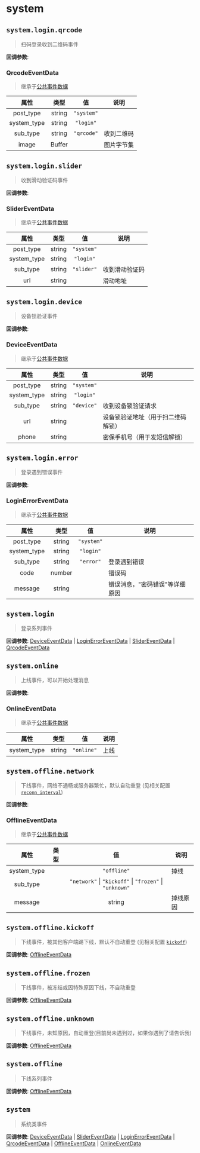 # system

## `system.login.qrcode`

> 扫码登录收到二维码事件

**回调参数**:

### QrcodeEventData

>继承于[公共事件数据](../api/应用类api.md#commoneventdata)

|属性|类型|值|说明|
:--:|:-:|:--:|-
post_type|string|`"system"`|
system_type|string|`"login"`|
sub_type|string|`"qrcode"`|收到二维码
image|Buffer|| 图片字节集

## `system.login.slider`

> 收到滑动验证码事件

**回调参数**:

### SliderEventData

>继承于[公共事件数据](../api/应用类api.md#commoneventdata)

|属性|类型|值|说明|
:--:|:-:|:--:|-
post_type|string|`"system"`|
system_type|string|`"login"`|
sub_type|string|`"slider"`| 收到滑动验证码
url|string|| 滑动地址

## `system.login.device`

> 设备锁验证事件

**回调参数**:

### DeviceEventData

>继承于[公共事件数据](../api/应用类api.md#commoneventdata)

|属性|类型|值|说明|
:--:|:-:|:--:|-
post_type|string|`"system"`|
system_type|string|`"login"`|
sub_type|string|`"device"`|收到设备锁验证请求
url|string| |设备锁验证地址（用于扫二维码解锁）
phone|string| |密保手机号（用于发短信解锁）

## `system.login.error`

> 登录遇到错误事件

**回调参数**:

### LoginErrorEventData

>继承于[公共事件数据](../api/应用类api.md#commoneventdata)

|属性|类型|值|说明|
:--:|:-:|:--:|-
post_type|string|`"system"`|
system_type|string|`"login"`|
sub_type|string|`"error"`|登录遇到错误
code|number||错误码
message|string||错误消息，"密码错误"等详细原因

## `system.login`

> 登录系列事件

**回调参数**:
[DeviceEventData](#deviceeventdata) | [LoginErrorEventData](#loginerroreventdata) | [SliderEventData](#slidereventdata) | [QrcodeEventData](#qrcodeeventdata)

## `system.online`

> 上线事件，可以开始处理消息

**回调参数**:

### OnlineEventData

>继承于[公共事件数据](../api/应用类api.md#commoneventdata)

|属性|类型|值|说明|
:--:|:-:|:--:|-
system_type|string|`"online"`|上线

## `system.offline.network`

> 下线事件，网络不通畅或服务器繁忙，默认自动重登 (见相关配置 [`reconn_interval`](../api/index.md#confbot))

**回调参数**:

### OfflineEventData

>继承于[公共事件数据](../api/应用类api.md#commoneventdata)

|属性|类型|值|说明|
:--:|:-:|:--:|-
system_type||`"offline"`| 掉线
sub_type||`"network"` \| `"kickoff"` \| `"frozen"` \| `"unknown"`|
message||string| 掉线原因

## `system.offline.kickoff`

> 下线事件，被其他客户端踢下线，默认不自动重登 (见相关配置 [`kickoff`](../api/index.md#confbot))

**回调参数**:
[OfflineEventData](#offlineeventdata)

## `system.offline.frozen`

> 下线事件，被冻结或因特殊原因下线，不自动重登

**回调参数**:
[OfflineEventData](#offlineeventdata)

## `system.offline.unknown`

> 下线事件，未知原因，自动重登(目前尚未遇到过，如果你遇到了请告诉我)

**回调参数**:
[OfflineEventData](#offlineeventdata)

## `system.offline`

> 下线系列事件

**回调参数**:
[OfflineEventData](#offlineeventdata)

## `system`

> 系统类事件

**回调参数**:
[DeviceEventData](#deviceeventdata) | [SliderEventData](#slidereventdata) | [LoginErrorEventData](#loginerroreventdata) | [QrcodeEventData](#qrcodeeventdata) | [OfflineEventData](#offlineeventdata) | [OnlineEventData](#onlineeventdata)
